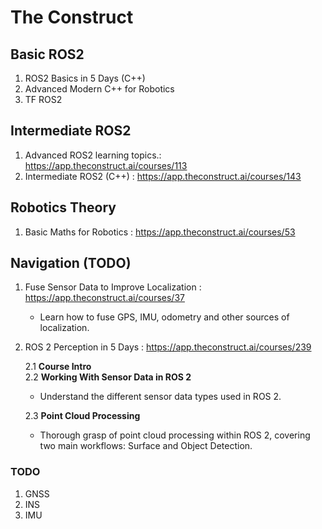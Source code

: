 # The Construct

## Basic ROS2
1. ROS2 Basics in 5 Days (C++)
2. Advanced Modern C++ for Robotics
3. TF ROS2

## Intermediate ROS2
1. Advanced ROS2 learning topics.: https://app.theconstruct.ai/courses/113
2. Intermediate ROS2 (C++) : https://app.theconstruct.ai/courses/143

## Robotics Theory
1. Basic Maths for Robotics : https://app.theconstruct.ai/courses/53


## Navigation (TODO)
1. Fuse Sensor Data to Improve Localization : https://app.theconstruct.ai/courses/37
   * Learn how to fuse GPS, IMU, odometry and other sources of localization.


2. ROS 2 Perception in 5 Days : https://app.theconstruct.ai/courses/239

   2.1 **Course Intro**  
   2.2 **Working With Sensor Data in ROS 2**
      * Understand the different sensor data types used in ROS 2.

   2.3 **Point Cloud Processing**
      * Thorough grasp of point cloud processing within ROS 2, covering two main workflows: Surface and Object Detection.




### **TODO**
1. GNSS 
2. INS
3. IMU 

